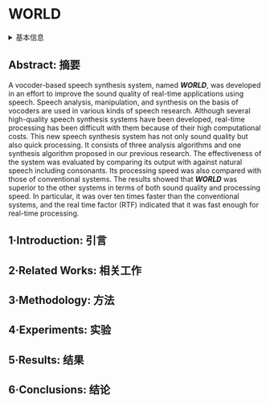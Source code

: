 # WORLD

<details>
<summary>基本信息</summary>

- 标题: "WORLD: A Vocoder-Based High-Quality Speech Synthesis System for Real-Time Applications"
- 作者:
  - 01 Masanori Morise (University of Yamanashi)
  - 02 Fumiya Yokomori (University of Yamanashi)
  - 03 Kenji Ozawa (University of Yamanashi)
- 链接:
  - [ArXiv]
  - [Publication](https://doi.org/10.1587/transinf.2015EDP7457)
  - [Github](http://ml.cs.yamanashi.ac.jp/world/)
  - [Demo]
- 文件:
  - [ArXiv]
  - [Publication](_PDF/1511.00000p0__WORLD__A_Vocoder-Based_High-Quality_Speech_Synthesis_System_for_Real-Time_Applications_TransInf2016.pdf)

</details>

## Abstract: 摘要

A vocoder-based speech synthesis system, named ***WORLD***, was developed in an effort to improve the sound quality of real-time applications using speech.
Speech analysis, manipulation, and synthesis on the basis of vocoders are used in various kinds of speech research.
Although several high-quality speech synthesis systems have been developed, real-time processing has been difficult with them because of their high computational costs.
This new speech synthesis system has not only sound quality but also quick processing.
It consists of three analysis algorithms and one synthesis algorithm proposed in our previous research.
The effectiveness of the system was evaluated by comparing its output with against natural speech including consonants.
Its processing speed was also compared with those of conventional systems.
The results showed that ***WORLD*** was superior to the other systems in terms of both sound quality and processing speed.
In particular, it was over ten times faster than the conventional systems, and the real time factor (RTF) indicated that it was fast enough for real-time processing.

## 1·Introduction: 引言

## 2·Related Works: 相关工作

## 3·Methodology: 方法

## 4·Experiments: 实验

## 5·Results: 结果

## 6·Conclusions: 结论